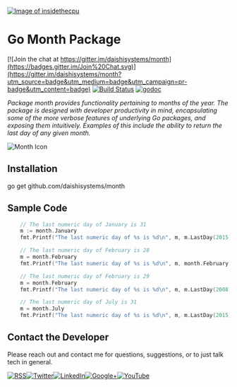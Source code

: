 <a href="http://insidethecpu.com">![Image of insidethecpu](https://dl.dropboxusercontent.com/u/26042707/Daishi%20Systems%20Icon%20with%20Text%20%28really%20tiny%20with%20photo%29.png)</a>
# Go Month Package

[![Join the chat at https://gitter.im/daishisystems/month](https://badges.gitter.im/Join%20Chat.svg)](https://gitter.im/daishisystems/month?utm_source=badge&utm_medium=badge&utm_campaign=pr-badge&utm_content=badge)
[![Build Status](https://travis-ci.org/daishisystems/month.svg)](https://travis-ci.org/daishisystems/month)
[![godoc](https://img.shields.io/badge/godoc-reference-blue.svg)](https://godoc.org/github.com/daishisystems/month)

*Package month provides functionality pertaining to months of the year. The package is designed with developer productivity in mind, encapsulating some of the more verbose features of underlying Go packages, and exposing them intuitively. Examples of this include the ability to return the last day of any given month.*

![Month Icon](https://dl.dropboxusercontent.com/u/26042707/gomonth%28medium%29.jpg)
## Installation
go get github.com/daishisystems/month
## Sample Code
```go
	// The last numeric day of January is 31
	m := month.January
	fmt.Printf("The last numeric day of %s is %d\n", m, m.LastDay(2015))

	// The last numeric day of February is 28
	m = month.February
	fmt.Printf("The last numeric day of %s is %d\n", m, month.February.LastDay(2015))

	// The last numeric day of February is 29
	m = month.February
	fmt.Printf("The last numeric day of %s is %d\n", m, m.LastDay(2008))

	// The last numeric day of July is 31
	m = month.July
	fmt.Printf("The last numeric day of %s is %d\n", m, m.LastDay(2015))
```
## Contact the Developer
Please reach out and contact me for questions, suggestions, or to just talk tech in general.


<a href="http://insidethecpu.com/feed/">![RSS](https://dl.dropboxusercontent.com/u/26042707/rss.png)</a><a href="https://twitter.com/daishisystems">![Twitter](https://dl.dropboxusercontent.com/u/26042707/twitter.png)</a><a href="https://www.linkedin.com/in/daishisystems">![LinkedIn](https://dl.dropboxusercontent.com/u/26042707/linkedin.png)</a><a href="https://plus.google.com/102806071104797194504/posts">![Google+](https://dl.dropboxusercontent.com/u/26042707/g.png)</a><a href="https://www.youtube.com/user/daishisystems">![YouTube](https://dl.dropboxusercontent.com/u/26042707/youtube.png)</a>